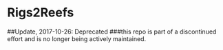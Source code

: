 # Rigs2Reefs

##Update, 2017-10-26: Deprecated ###this repo is part of a discontinued effort and is no longer being actively maintained.
